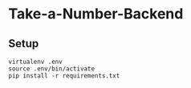 # Take-a-Number-Backend
## Setup
```
virtualenv .env
source .env/bin/activate
pip install -r requirements.txt
```
